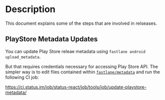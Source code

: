# Description

This document explains some of the steps that are involved in relseases.

## PlayStore Metadata Updates

You can update Play Store releae metadata using `fastlane android upload_metadata`.

But that requires credentials necessary for accessing Play Store API. The simpler way is to edit files contained within [`fastlane/metadata`](metadata) and run the following CI job:

https://ci.status.im/job/status-react/job/tools/job/update-playstore-metadata/
